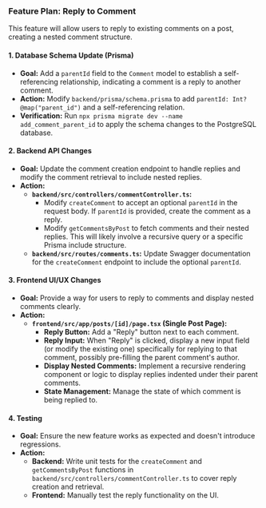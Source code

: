 ### Feature Plan: Reply to Comment

This feature will allow users to reply to existing comments on a post, creating a nested comment structure.

#### 1. Database Schema Update (Prisma)

*   **Goal:** Add a `parentId` field to the `Comment` model to establish a self-referencing relationship, indicating a comment is a reply to another comment.
*   **Action:** Modify `backend/prisma/schema.prisma` to add `parentId: Int? @map("parent_id")` and a self-referencing relation.
*   **Verification:** Run `npx prisma migrate dev --name add_comment_parent_id` to apply the schema changes to the PostgreSQL database.

#### 2. Backend API Changes

*   **Goal:** Update the comment creation endpoint to handle replies and modify the comment retrieval to include nested replies.
*   **Action:**
    *   **`backend/src/controllers/commentController.ts`:**
        *   Modify `createComment` to accept an optional `parentId` in the request body. If `parentId` is provided, create the comment as a reply.
        *   Modify `getCommentsByPost` to fetch comments and their nested replies. This will likely involve a recursive query or a specific Prisma include structure.
    *   **`backend/src/routes/comments.ts`:** Update Swagger documentation for the `createComment` endpoint to include the optional `parentId`.

#### 3. Frontend UI/UX Changes

*   **Goal:** Provide a way for users to reply to comments and display nested comments clearly.
*   **Action:**
    *   **`frontend/src/app/posts/[id]/page.tsx` (Single Post Page):**
        *   **Reply Button:** Add a "Reply" button next to each comment.
        *   **Reply Input:** When "Reply" is clicked, display a new input field (or modify the existing one) specifically for replying to that comment, possibly pre-filling the parent comment's author.
        *   **Display Nested Comments:** Implement a recursive rendering component or logic to display replies indented under their parent comments.
        *   **State Management:** Manage the state of which comment is being replied to.

#### 4. Testing

*   **Goal:** Ensure the new feature works as expected and doesn't introduce regressions.
*   **Action:**
    *   **Backend:** Write unit tests for the `createComment` and `getCommentsByPost` functions in `backend/src/controllers/commentController.ts` to cover reply creation and retrieval.
    *   **Frontend:** Manually test the reply functionality on the UI.
